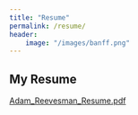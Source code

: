 ```yaml
---
title: "Resume"
permalink: /resume/
header:
    image: "/images/banff.png"
---
```


## My Resume

[Adam_Reevesman_Resume.pdf](https://drive.google.com/file/d/1owKsz2rMlwJ-ea66VtRfD4hocIcwnPZi/view?usp=sharing)
